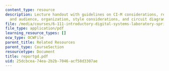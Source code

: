 ```yaml
---
content_type: resource
description: Lecture handout with guidelines on CI-M considerations, report style
  and audience, organization, style considerations, and circuit diagrams.
file: /media/courses/6-111-introductory-digital-systems-laboratory-spring-2006/25dcbcea74ea2b2b7046acf58d3307ae_reportgd.pdf
file_type: application/pdf
learning_resource_types: []
ocw_type: OCWFile
parent_title: Related Resources
parent_type: CourseSection
resourcetype: Document
title: reportgd.pdf
uid: 25dcbcea-74ea-2b2b-7046-acf58d3307ae
---
```

